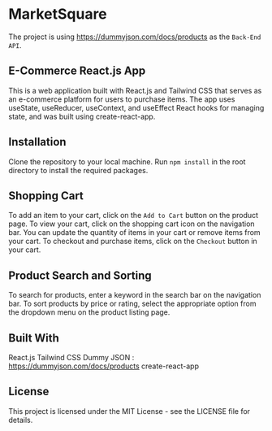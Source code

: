 # MarketSquare

The project is using https://dummyjson.com/docs/products as the ``Back-End API``.

## E-Commerce React.js App
This is a web application built with React.js and Tailwind CSS that serves as an e-commerce platform for users to purchase items. The app uses useState, useReducer, useContext, and useEffect React hooks for managing state, and was built using create-react-app. 

## Installation
Clone the repository to your local machine.
Run ```npm install``` in the root directory to install the required packages.

## Shopping Cart
To add an item to your cart, click on the ``Add to Cart`` button on the product page. To view your cart, click on the shopping cart icon on the navigation bar. You can update the quantity of items in your cart or remove items from your cart. To checkout and purchase items, click on the ``Checkout`` button in your cart.

## Product Search and Sorting
To search for products, enter a keyword in the search bar on the navigation bar. To sort products by price or rating, select the appropriate option from the dropdown menu on the product listing page.

## Built With
React.js
Tailwind CSS
Dummy JSON : https://dummyjson.com/docs/products
create-react-app

## License
This project is licensed under the MIT License - see the LICENSE file for details.




